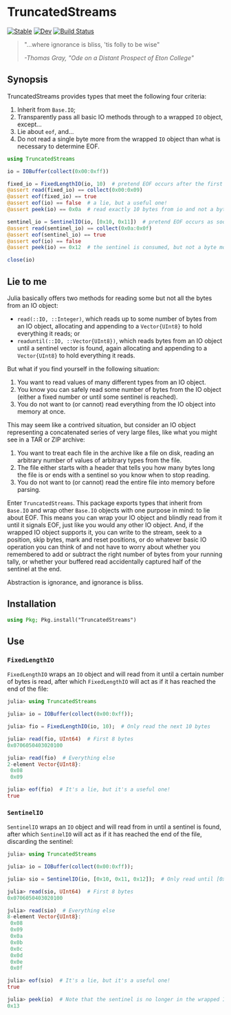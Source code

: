 # TruncatedStreams

[![Stable](https://img.shields.io/badge/docs-stable-blue.svg)](https://reallyasi9.github.io/TruncatedStreams.jl/stable/)
[![Dev](https://img.shields.io/badge/docs-dev-blue.svg)](https://reallyasi9.github.io/TruncatedStreams.jl/dev/)
[![Build Status](https://github.com/reallyasi9/TruncatedStreams.jl/actions/workflows/CI.yml/badge.svg?branch=main)](https://github.com/reallyasi9/TruncatedStreams.jl/actions/workflows/CI.yml?query=branch%3Amain)

> "...where ignorance is bliss, 'tis folly to be wise"
>
> _-Thomas Gray, "Ode on a Distant Prospect of Eton College"_

## Synopsis

TruncatedStreams provides types that meet the following four criteria:

1. Inherit from `Base.IO`;
2. Transparently pass all basic IO methods through to a wrapped `IO` object, except...
3. Lie about `eof`, and...
4. Do not read a single byte more from the wrapped `IO` object than what is necessary to determine EOF.

```julia
using TruncatedStreams

io = IOBuffer(collect(0x00:0xff))

fixed_io = FixedLengthIO(io, 10)  # pretend EOF occurs after the first 10 bytes are read
@assert read(fixed_io) == collect(0x00:0x09)
@assert eof(fixed_io) == true
@assert eof(io) == false  # a lie, but a useful one!
@assert peek(io) == 0x0a  # read exactly 10 bytes from io and not a byte more

sentinel_io = SentinelIO(io, [0x10, 0x11])  # pretend EOF occurs as soon as the sentinel is read
@assert read(sentinel_io) == collect(0x0a:0x0f)
@assert eof(sentinel_io) == true
@assert eof(io) == false
@assert peek(io) == 0x12  # the sentinel is consumed, but not a byte more

close(io)
```

## Lie to me

Julia basically offers two methods for reading some but not all the bytes from an IO object:

- `read(::IO, ::Integer)`, which reads up to some number of bytes from an IO object, allocating and appending to a `Vector{UInt8}` to hold everything it reads; or
- `readuntil(::IO, ::Vector{UInt8})`, which reads bytes from an IO object until a sentinel vector is found, again allocating and appending to a `Vector{UInt8}` to hold everything it reads.

But what if you find yourself in the following situation:

1. You want to read values of many different types from an IO object.
2. You know you can safely read some number of bytes from the IO object (either a fixed number or until some sentinel is reached).
3. You do not want to (or cannot) read everything from the IO object into memory at once.

This may seem like a contrived situation, but consider an IO object representing a concatenated series of very large files, like what you might see in a TAR or ZIP archive:

1. You want to treat each file in the archive like a file on disk, reading an arbitrary number of values of arbitrary types from the file.
2. The file either starts with a header that tells you how many bytes long the file is or ends with a sentinel so you know when to stop reading.
3. You do not want to (or cannot) read the entire file into memory before parsing.

Enter `TruncatedStreams`. This package exports types that inherit from `Base.IO` and wrap other `Base.IO` objects with one purpose in mind: to lie about EOF. This means you can wrap your IO object and blindly read from it until it signals EOF, just like you would any other IO object. And, if the wrapped IO object supports it, you can write to the stream, seek to a position, skip bytes, mark and reset positions, or do whatever basic IO operation you can think of and not have to worry about whether you remembered to add or subtract the right number of bytes from your running tally, or whether your buffered read accidentally captured half of the sentinel at the end.

Abstraction is ignorance, and ignorance is bliss.

## Installation

```julia
using Pkg; Pkg.install("TruncatedStreams")
```

## Use

### `FixedLengthIO`

`FixedLengthIO` wraps an `IO` object and will read from it until a certain number of bytes is read, after which `FixedLengthIO` will act as if it has reached the end of the file:

```julia
julia> using TruncatedStreams

julia> io = IOBuffer(collect(0x00:0xff));

julia> fio = FixedLengthIO(io, 10);  # Only read the next 10 bytes

julia> read(fio, UInt64)  # First 8 bytes
0x0706050403020100

julia> read(fio)  # Everything else
2-element Vector{UInt8}:
 0x08
 0x09

julia> eof(fio)  # It's a lie, but it's a useful one!
true
```

### `SentinelIO`

`SentinelIO` wraps an `IO` object and will read from in until a sentinel is found, after which `SentinelIO` will act as if it has reached the end of the file, discarding the sentinel:

```julia
julia> using TruncatedStreams

julia> io = IOBuffer(collect(0x00:0xff));

julia> sio = SentinelIO(io, [0x10, 0x11, 0x12]);  # Only read until [0x10, 0x11, 0x12] is found

julia> read(sio, UInt64)  # First 8 bytes
0x0706050403020100

julia> read(sio)  # Everything else
8-element Vector{UInt8}:
 0x08
 0x09
 0x0a
 0x0b
 0x0c
 0x0d
 0x0e
 0x0f

julia> eof(sio)  # It's a lie, but it's a useful one!
true

julia> peek(io)  # Note that the sentinel is no longer in the wrapped IO
0x13
```
